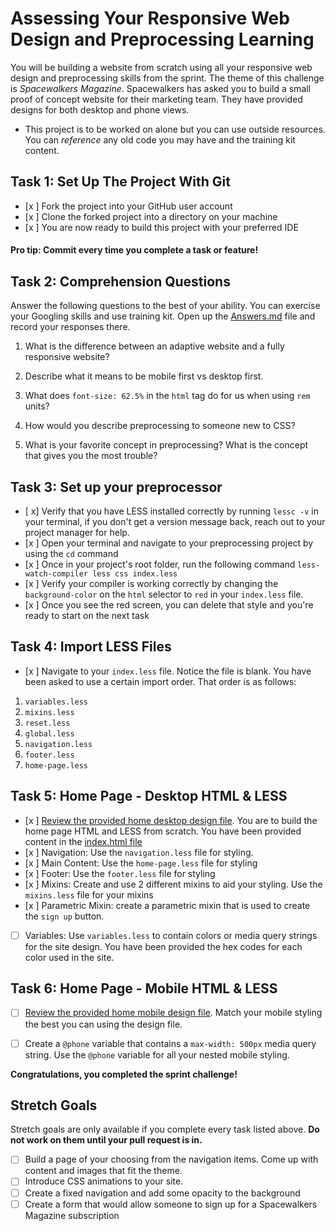 # Assessing Your Responsive Web Design and Preprocessing Learning

You will be building a website from scratch using all your responsive web design and preprocessing skills from the sprint.  The theme of this challenge is _Spacewalkers Magazine_.  Spacewalkers has asked you to build a small proof of concept website for their marketing team.  They have provided designs for both desktop and phone views.

* This project is to be worked on alone but you can use outside resources. You can _reference_ any old code you may have and the training kit content.

## Task 1: Set Up The Project With Git

* [x ] Fork the project into your GitHub user account
* [x ] Clone the forked project into a directory on your machine
* [x ] You are now ready to build this project with your preferred IDE

#### Pro tip: Commit every time you complete a task or feature!

## Task 2: Comprehension Questions
Answer the following questions to the best of your ability. You can exercise your Googling skills and use training kit.  Open up the [Answers.md](Answers.md) file and record your responses there.

1. What is the difference between an adaptive website and a fully responsive website?

2. Describe what it means to be mobile first vs desktop first.

3. What does `font-size: 62.5%` in the `html` tag do for us when using `rem` units? 

4. How would you describe preprocessing to someone new to CSS?

5. What is your favorite concept in preprocessing?  What is the concept that gives you the most trouble? 

## Task 3: Set up your preprocessor
* [ x] Verify that you have LESS installed correctly by running `lessc -v` in your terminal, if you don't get a version message back, reach out to your project manager for help.
* [x ] Open your terminal and navigate to your preprocessing project by using the `cd` command
* [x ] Once in your project's root folder, run the following command `less-watch-compiler less css index.less`
* [x ] Verify your compiler is working correctly by changing the `background-color` on the `html` selector to `red` in your `index.less` file.
* [x ] Once you see the red screen, you can delete that style and you're ready to start on the next task

## Task 4: Import LESS Files
* [x ] Navigate to your `index.less` file. Notice the file is blank.  You have been asked to use a certain import order. That order is as follows:

1. `variables.less`
2. `mixins.less`
3. `reset.less`
4. `global.less`
5. `navigation.less`
6. `footer.less`
7. `home-page.less`

## Task 5: Home Page - Desktop HTML & LESS
* [x ] [Review the provided home desktop design file](design-files/home-desktop.png). You are to build the home page HTML and LESS from scratch.  You have been provided content in the [index.html file](index.html) 
* [x ] Navigation: Use the `navigation.less` file for styling.
* [x ] Main Content: Use the `home-page.less` file for styling
* [x  ] Footer: Use the `footer.less` file for styling
* [x ] Mixins: Create and use 2 different mixins to aid your styling.  Use the `mixins.less` file for your mixins
* [x ] Parametric Mixin: create a parametric mixin that is used to create the `sign up` button.
* [ ] Variables: Use `variables.less` to contain colors or media query strings for the site design.  You have been provided the hex codes for each color used in the site.

## Task 6: Home Page - Mobile HTML & LESS
* [ ] [Review the provided home mobile design file](design-files/home-mobile.png). Match your mobile styling the best you can using the design file. 
* [ ] Create a `@phone` variable that contains a `max-width: 500px` media query string.  Use the `@phone` variable for all your nested mobile styling.


**Congratulations, you completed the sprint challenge!**

## Stretch Goals
Stretch goals are only available if you complete every task listed above.  **Do not work on them until your pull request is in.**
* [ ] Build a page of your choosing from the navigation items.  Come up with content and images that fit the theme.  
* [ ] Introduce CSS animations to your site.
* [ ] Create a fixed navigation and add some opacity to the background
* [ ] Create a form that would allow someone to sign up for a Spacewalkers Magazine subscription
